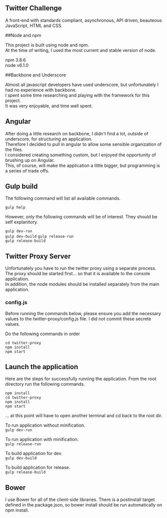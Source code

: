 ## Twitter Challenge

A front-end with standards compliant, asynchronous, API driven, beauteous JavaScript, HTML and CSS.

##Node and npm

This project is built using node and npm.  
At the time of writing, I used the most current and stable version of node.

npm 3.8.6  
node v6.1.0

##Backbone and Underscore

Almost all javascript developers have used underscore, but unfortunately I had no experience with backbone.  
I spent some time researching and playing with the framework for this project.   
It was very enjoyable, and time well spent.

## Angular

After doing a little research on backbone, I didn't find a lot, outside of underscore, for structuring an application.  
Therefore I decided to pull in angular to allow some sensible organization of the files.  
I considered creating something custom, but I enjoyed the opportunity of brushing up on Angular.  
This, of course, will make the application a little bigger, but programming is a series of trade offs.  

## Gulp build

The following command will list all available commands.  

```gulp help```  

However, only the following commands will be of interest.
They should be self explanitory.

```gulp dev-run```  
```gulp dev-build```
```gulp release-run```  
```gulp release-build```

## Twitter Proxy Server

Unfortunately you have to run the twitter proxy using a separate process.  
The proxy should be started first... so that it is available to the console application.  
In addition, the node modules should be installed separately from the main application.  

### config.js

Before running the commands below, please ensure you add the necessary values to the 
twitter-proxy/config.js file. I did not commit these secrete values.

Do the following commands in order

```cd twitter-proxy```  
```npm install```  
```npm start```  

## Launch the application

Here are the steps for successfully running the application.
From the root directory run the following commands.

```npm install```  
```cd twitter-proxy```  
```npm install```  
```npm start```  

... at this point will have to open another terminal and cd back to the root dir.

To run application without minification.  
```gulp dev-run```

To run application with minification.  
```gulp release-run```

To build application for dev.  
```gulp dev-build```

To build application for release.  
```gulp release-build```

## Bower

I use Bower for all of the client-side libraries. There is a postinstall target 
defined in the package.json, so bower install should be run automatically on npm install.